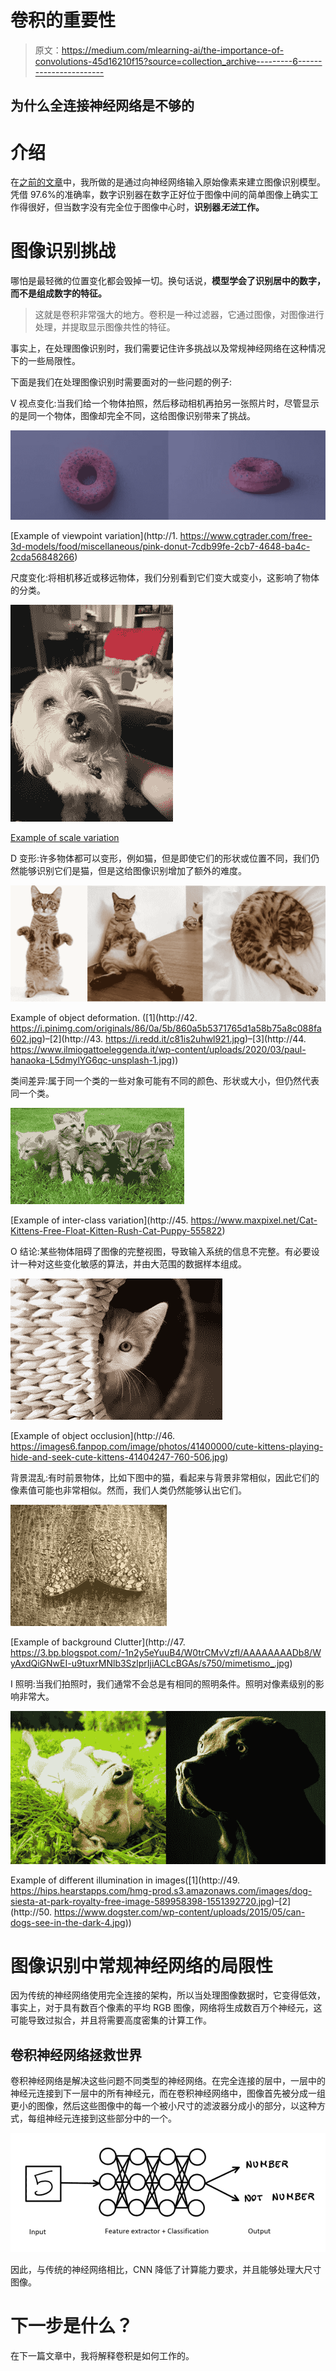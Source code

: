 # 卷积的重要性

> 原文：<https://medium.com/mlearning-ai/the-importance-of-convolutions-45d16210f15?source=collection_archive---------6----------------------->

## 为什么全连接神经网络是不够的

# 介绍

在[之前的文章](/mlearning-ai/a-more-complex-neural-network-4d05d2fabf1)中，我所做的是通过向神经网络输入原始像素来建立图像识别模型。凭借 97.6%的准确率，数字识别器在数字正好位于图像中间的简单图像上确实工作得很好，但当数字没有完全位于图像中心时，**识别器*无法*工作。**

# 图像识别挑战

哪怕是最轻微的位置变化都会毁掉一切。换句话说，**模型学会了识别居中的数字，而不是组成数字的特征。**

> 这就是卷积非常强大的地方。卷积是一种过滤器，它通过图像，对图像进行处理，并提取显示图像共性的特征。

事实上，在处理图像识别时，我们需要记住许多挑战以及常规神经网络在这种情况下的一些局限性。

下面是我们在处理图像识别时需要面对的一些问题的例子:

V 视点变化:当我们给一个物体拍照，然后移动相机再拍另一张照片时，尽管显示的是同一个物体，图像却完全不同，这给图像识别带来了挑战。

![](img/c35fcc8b1ec095986b136025605268a5.png)

[Example of viewpoint variation](http://1.	https://www.cgtrader.com/free-3d-models/food/miscellaneous/pink-donut-7cdb99fe-2cb7-4648-ba4c-2cda56848266)

尺度变化:将相机移近或移远物体，我们分别看到它们变大或变小，这影响了物体的分类。

![](img/ddeb7bbd087ccafb2c88128911b30522.png)

[Example of scale variation](https://imgur.com/r/doggos/z1JiBQq)

D 变形:许多物体都可以变形，例如猫，但是即使它们的形状或位置不同，我们仍然能够识别它们是猫，但是这给图像识别增加了额外的难度。

![](img/df7885242a8103ddc9055e8141da46c0.png)

Example of object deformation. ([1](http://42\. https://i.pinimg.com/originals/86/0a/5b/860a5b5371765d1a58b75a8c088fa602.jpg)–[2](http://43.	https://i.redd.it/c81is2uhwl921.jpg)–[3](http://44.	https://www.ilmiogattoeleggenda.it/wp-content/uploads/2020/03/paul-hanaoka-L5dmylYG6qc-unsplash-1.jpg))

类间差异:属于同一个类的一些对象可能有不同的颜色、形状或大小，但仍然代表同一个类。

![](img/6921af35637551553645c4570c7323d1.png)

[Example of inter-class variation](http://45.	https://www.maxpixel.net/Cat-Kittens-Free-Float-Kitten-Rush-Cat-Puppy-555822)

O 结论:某些物体阻碍了图像的完整视图，导致输入系统的信息不完整。有必要设计一种对这些变化敏感的算法，并由大范围的数据样本组成。

![](img/0cda35d3d8d9696e24231134502229c3.png)

[Example of object occlusion](http://46.	https://images6.fanpop.com/image/photos/41400000/cute-kittens-playing-hide-and-seek-cute-kittens-41404247-760-506.jpg)

背景混乱:有时前景物体，比如下图中的猫，看起来与背景非常相似，因此它们的像素值可能也非常相似。然而，我们人类仍然能够认出它们。

![](img/7f32a6c6c66162cba921aa95e767ffe6.png)

[Example of background Clutter](http://47.	https://3.bp.blogspot.com/-1n2y5eYuuB4/W0trCMvVzfI/AAAAAAAADb8/WyAxdQiGNwEI-u9tuxrMNlb3SzlprIjiACLcBGAs/s750/mimetismo_.jpg)

I 照明:当我们拍照时，我们通常不会总是有相同的照明条件。照明对像素级别的影响非常大。

![](img/2799070809010d35f2957b8037021379.png)

Example of different illumination in images([1](http://49.	https://hips.hearstapps.com/hmg-prod.s3.amazonaws.com/images/dog-siesta-at-park-royalty-free-image-589958398-1551392720.jpg)–[2](http://50.	https://www.dogster.com/wp-content/uploads/2015/05/can-dogs-see-in-the-dark-4.jpg))

# 图像识别中常规神经网络的局限性

因为传统的神经网络使用完全连接的架构，所以当处理图像数据时，它变得低效，事实上，对于具有数百个像素的平均 RGB 图像，网络将生成数百万个神经元，这可能导致过拟合，并且将需要高度密集的计算工作。

## 卷积神经网络拯救世界

卷积神经网络是解决这些问题不同类型的神经网络。在完全连接的层中，一层中的神经元连接到下一层中的所有神经元，而在卷积神经网络中，图像首先被分成一组更小的图像，然后这些图像中的每一个被小尺寸的滤波器分成小的部分，以这种方式，每组神经元连接到这些部分中的一个。

![](img/025585663107d86399989a8dd14ca7c0.png)

因此，与传统的神经网络相比，CNN 降低了计算能力要求，并且能够处理大尺寸图像。

# 下一步是什么？

在下一篇文章中，我将解释卷积是如何工作的。